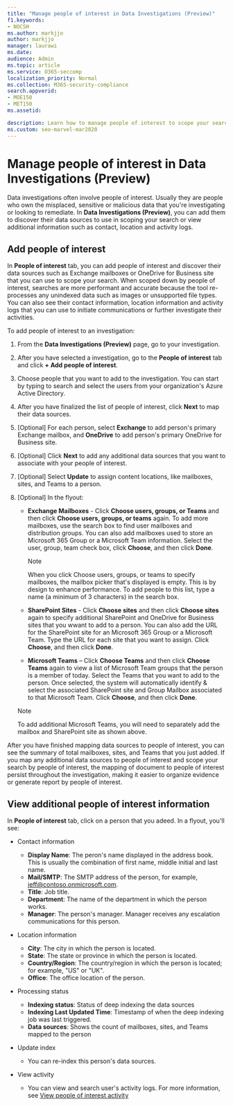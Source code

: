 ```yaml
---
title: "Manage people of interest in Data Investigations (Preview)"
f1.keywords:
- NOCSH
ms.author: markjjo
author: markjjo
manager: laurawi
ms.date: 
audience: Admin
ms.topic: article
ms.service: O365-seccomp
localization_priority: Normal
ms.collection: M365-security-compliance 
search.appverid: 
- MOE150
- MET150
ms.assetid: 

description: Learn how to manage people of interest to scope your search or view information such as contact, location, and activity logs.
ms.custom: seo-marvel-mar2020
---
```

# Manage people of interest in Data Investigations (Preview)

Data investigations often involve people of interest. Usually they are people who own the misplaced, sensitive or malicious data that you're investigating or looking to remediate. In **Data Investigations (Preview)**, you can add them to discover their data sources to use in scoping your search or view additional information such as contact, location and activity logs. 


## Add people of interest

In **People of interest** tab, you can add people of interest and discover their data sources such as Exchange mailboxes or OneDrive for Business site that you can use to scope your search. When scoped down by people of interest, searches are more performant and accurate because the tool re-processes any unindexed data such as images or unsupported file types. You can also see their contact information, location information and activity logs that you can use to initiate communications or further investigate their activities. 

To add people of interest to an investigation:

1. From the **Data Investigations (Preview)** page, go to your investigation.
 
2. After you have selected a investigation, go to the **People of interest** tab and click **+ Add people of interest**. 
 
3. Choose people that you want to add to the investigation. You can start by typing to search and select the users from your organization's Azure Active Directory.
 
4. After you have finalized the list of people of interest, click **Next** to map their data sources. 

5. [Optional] For each person, select **Exchange** to add person's primary Exchange mailbox, and **OneDrive** to add person's primary OneDrive for Business site.

6. [Optional] Click **Next** to add any additional data sources that you want to associate with your people of interest.

7. [Optional] Select **Update** to assign content locations, like mailboxes, sites, and Teams to a person. 

8. [Optional] In the flyout:
   
    -  **Exchange Mailboxes** - Click **Choose users, groups, or Teams** and then click **Choose users, groups, or teams** again. To add more mailboxes, use the search box to find user mailboxes and distribution groups. You can also add mailboxes used to store an Microsoft 365 Group or a Microsoft Team information. Select the user, group, team check box, click **Choose**, and then click **Done**.

        > [!NOTE]
        > When you click Choose users, groups, or teams to specify mailboxes, the mailbox picker that's displayed is empty. This is by design to enhance performance. To add people to this list, type a name (a minimum of 3 characters) in the search box.
     
     - **SharePoint Sites** - Click **Choose sites** and then click **Choose sites** again to specify additional SharePoint and OneDrive for Business sites that you wwant to add to a person. You can also add the URL for the SharePoint site for an Microsoft 365 Group or a Microsoft Team. Type the URL for each site that you want to assign. Click **Choose**, and then click **Done**.
     - **Microsoft Teams** – Click **Choose Teams** and then click **Choose Teams** again to view a list of Microsoft Team groups that the person is a member of today. Select the Teams that you want to add to the person. Once selected, the system will automatically identify & select the associated SharePoint site and Group Mailbox associated to that Microsoft Team. Click **Choose**, and then click **Done**.
        
      > [!NOTE]
      > To add additional Microsoft Teams, you will need to separately add the mailbox and SharePoint site as shown above.

After you have finished mapping data sources to people of interest, you can see the summary of total mailboxes, sites, and Teams that you just added. If you map any additional data sources to people of interest and scope your search by people of interest, the mapping of document to people of interest persist throughout the investigation, making it easier to organize evidence or generate report by people of interest. 

## View additional people of interest information

In **People of interest** tab, click on a person that you adeed. In a flyout, you'll see:

- Contact information

  - **Display Name**: The peron's name displayed in the address book. This is usually the combination of first name, middle initial and last name.
  - **Mail/SMTP**: The SMTP address of the person, for example, jeff@contoso.onmicrosoft.com.  
  - **Title**: Job title.
  - **Department**: The name of the department in which the person works.
  - **Manager**: The person's manager. Manager receives any escalation communications for this person.
  
- Location information

  - **City**: The city in which the person is located.
  - **State**: The state or province in which the person is located.
  - **Country/Region**: The country/region in which the person is located; for example, "US" or "UK".
  - **Office**: The office location of the person.

- Processing status

  - **Indexing status**: Status of deep indexing the data sources
  - **Indexing Last Updated Time**: Timestamp of when the deep indexing job was last triggered.
  - **Data sources**: Shows the count of mailboxes, sites, and Teams mapped to the person

- Update index
    - You can re-index this person's data sources. 

- View activity 

    - You can view and search user's activity logs. For more information, see [View people of interest activity](view-people-of-interest-activity.md) 
